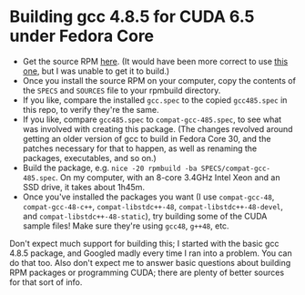 # Building gcc 4.8.5 for CUDA 6.5 under Fedora Core

* Get the source RPM [here](https://vault.centos.org/7.7.1908/os/Source/SPackages/gcc-4.8.5-39.el7.src.rpm).  (It would have been more correct to use [this one](https://dl.fedoraproject.org/pub/archive/fedora/linux/releases/20/Everything/source/SRPMS/g/gcc-4.8.2-1.fc20.src.rpm), but I was unable to get it to build.)
* Once you install the source RPM on your computer, copy the contents of the `SPECS` and `SOURCES` file to your rpmbuild directory.
* If you like, compare the installed `gcc.spec` to the copied `gcc485.spec` in this repo, to verify they're the same.
* If you like, compare `gcc485.spec` to `compat-gcc-485.spec`, to see what was involved with creating this package. (The changes revolved around getting an older version of gcc to build in Fedora Core 30, and the patches necessary for that to happen, as well as renaming the packages, executables, and so on.)
* Build the package, e.g. `nice -20 rpmbuild -ba SPECS/compat-gcc-485.spec`. On my computer, with an 8-core 3.4GHz Intel Xeon and an SSD drive, it takes about 1h45m.
* Once you've installed the packages you want (I use `compat-gcc-48`, `compat-gcc-48-c++`, `compat-libstdc++-48`, `compat-libstdc++-48-devel`, and `compat-libstdc++-48-static`), try building some of the CUDA sample files! Make sure they're using `gcc48`, `g++48`, etc.

Don't expect much support for building this; I started with the basic gcc 4.8.5 package, and Googled madly every time I ran into a problem. You can do that too. Also don't expect me to answer basic questions about building RPM packages or programming CUDA; there are plenty of better sources for that sort of info.
